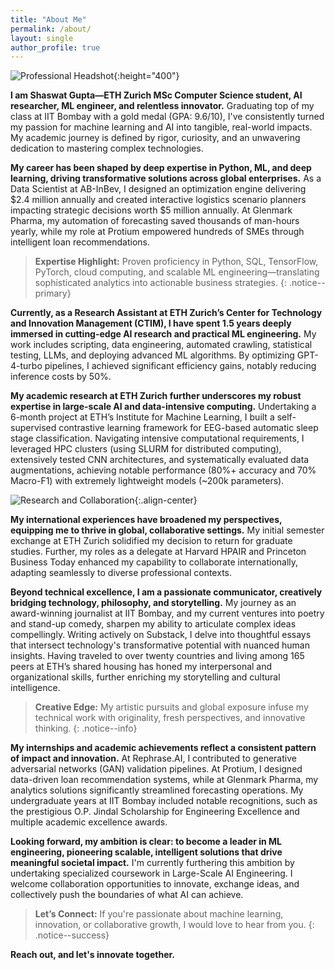 ```yaml
---
title: "About Me"
permalink: /about/
layout: single
author_profile: true
---
```


![Professional Headshot](assets/about.jpg){:height="400"}

**I am Shaswat Gupta—ETH Zurich MSc Computer Science student, AI researcher, ML engineer, and relentless innovator.** Graduating top of my class at IIT Bombay with a gold medal (GPA: 9.6/10), I've consistently turned my passion for machine learning and AI into tangible, real-world impacts. My academic journey is defined by rigor, curiosity, and an unwavering dedication to mastering complex technologies.

**My career has been shaped by deep expertise in Python, ML, and deep learning, driving transformative solutions across global enterprises.** As a Data Scientist at AB-InBev, I designed an optimization engine delivering $2.4 million annually and created interactive logistics scenario planners impacting strategic decisions worth $5 million annually. At Glenmark Pharma, my automation of forecasting saved thousands of man-hours yearly, while my role at Protium empowered hundreds of SMEs through intelligent loan recommendations.

> **Expertise Highlight:** Proven proficiency in Python, SQL, TensorFlow, PyTorch, cloud computing, and scalable ML engineering—translating sophisticated analytics into actionable business strategies.
{: .notice--primary}

**Currently, as a Research Assistant at ETH Zurich’s Center for Technology and Innovation Management (CTIM), I have spent 1.5 years deeply immersed in cutting-edge AI research and practical ML engineering.** My work includes scripting, data engineering, automated crawling, statistical testing, LLMs, and deploying advanced ML algorithms. By optimizing GPT-4-turbo pipelines, I achieved significant efficiency gains, notably reducing inference costs by 50%.

**My academic research at ETH Zurich further underscores my robust expertise in large-scale AI and data-intensive computing.** Undertaking a 6-month project at ETH’s Institute for Machine Learning, I built a self-supervised contrastive learning framework for EEG-based automatic sleep stage classification. Navigating intensive computational requirements, I leveraged HPC clusters (using SLURM for distributed computing), extensively tested CNN architectures, and systematically evaluated data augmentations, achieving notable performance (80%+ accuracy and 70% Macro-F1) with extremely lightweight models (~200k parameters).

![Research and Collaboration](assets/stanford.webp){:.align-center}

**My international experiences have broadened my perspectives, equipping me to thrive in global, collaborative settings.** My initial semester exchange at ETH Zurich solidified my decision to return for graduate studies. Further, my roles as a delegate at Harvard HPAIR and Princeton Business Today enhanced my capability to collaborate internationally, adapting seamlessly to diverse professional contexts.

**Beyond technical excellence, I am a passionate communicator, creatively bridging technology, philosophy, and storytelling.** My journey as an award-winning journalist at IIT Bombay, and my current ventures into poetry and stand-up comedy, sharpen my ability to articulate complex ideas compellingly. Writing actively on Substack, I delve into thoughtful essays that intersect technology's transformative potential with nuanced human insights. Having traveled to over twenty countries and living among 165 peers at ETH’s shared housing has honed my interpersonal and organizational skills, further enriching my storytelling and cultural intelligence.

> **Creative Edge:** My artistic pursuits and global exposure infuse my technical work with originality, fresh perspectives, and innovative thinking.
{: .notice--info}

**My internships and academic achievements reflect a consistent pattern of impact and innovation.** At Rephrase.AI, I contributed to generative adversarial networks (GAN) validation pipelines. At Protium, I designed data-driven loan recommendation systems, while at Glenmark Pharma, my analytics solutions significantly streamlined forecasting operations. My undergraduate years at IIT Bombay included notable recognitions, such as the prestigious O.P. Jindal Scholarship for Engineering Excellence and multiple academic excellence awards.

**Looking forward, my ambition is clear: to become a leader in ML engineering, pioneering scalable, intelligent solutions that drive meaningful societal impact.** I'm currently furthering this ambition by undertaking specialized coursework in Large-Scale AI Engineering. I welcome collaboration opportunities to innovate, exchange ideas, and collectively push the boundaries of what AI can achieve.

> **Let’s Connect:** If you're passionate about machine learning, innovation, or collaborative growth, I would love to hear from you.
{: .notice--success}

**Reach out, and let's innovate together.**